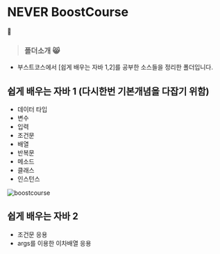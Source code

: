 # NEVER BoostCourse
:adult: 
> ### 폴더소개 :smile_cat: 
- 부스트코스에서 [쉽게 배우는 자바 1,2]를 공부한 소스들을 정리한 폴더입니다.

## 쉽게 배우는 자바 1 (다시한번 기본개념을 다잡기 위함)
- 데이터 타입
- 변수
- 입력
- 조건문
- 배열
- 반복문
- 메소드
- 클래스
- 인스턴스

![boostcourse](https://user-images.githubusercontent.com/63985698/147355178-1b110524-6344-4563-bc20-7f993269d87e.png)

## 쉽게 배우는 자바 2
- 조건문 응용
- args를 이용한 이차배열 응용
